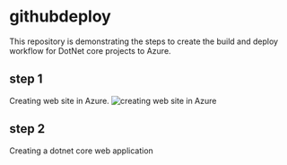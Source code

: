# githubdeploy
This repository is demonstrating the steps to create the build and deploy workflow for DotNet core projects to Azure.
## step 1
Creating web site in Azure.
![creating web site in Azure](https://github.com/mkokabi/githubdeploy/images/image1.png)

## step 2
Creating a dotnet core web application

